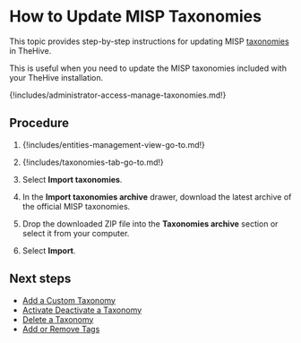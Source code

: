 # How to Update MISP Taxonomies

This topic provides step-by-step instructions for updating MISP [taxonomies](about-taxonomies.md) in TheHive.

This is useful when you need to update the MISP taxonomies included with your TheHive installation.

{!includes/administrator-access-manage-taxonomies.md!}

<h2>Procedure</h2>

1. {!includes/entities-management-view-go-to.md!}

2. {!includes/taxonomies-tab-go-to.md!}

3. Select **Import taxonomies**.

4. In the **Import taxonomies archive** drawer, download the latest archive of the official MISP taxonomies.

5. Drop the downloaded ZIP file into the **Taxonomies archive** section or select it from your computer.

6. Select **Import**.

<h2>Next steps</h2>

* [Add a Custom Taxonomy](add-a-custom-taxonomy.md)
* [Activate Deactivate a Taxonomy](activate-deactivate-a-taxonomy.md)
* [Delete a Taxonomy](delete-a-taxonomy.md)
* [Add or Remove Tags](../../user-guides/analyst-corner/cases/tags/add-remove-tags.md)